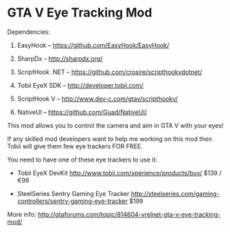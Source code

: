 # GTA V Eye Tracking Mod

Dependencies:

1.	EasyHook – https://github.com/EasyHook/EasyHook/

2.	SharpDx – http://sharpdx.org/

3.	ScriptHook .NET – https://github.com/crosire/scripthookvdotnet/

4.	Tobii EyeX SDK – http://developer.tobii.com/

5.	ScriptHook V – http://www.dev-c.com/gtav/scripthookv/

6.	NativeUI – https://github.com/Guad/NativeUI/

This mod allows you to control the camera and aim in GTA V with your eyes!
 
If any skilled mod developers want to help me working on this mod then Tobii will give them few eye trackers FOR FREE.

You need to have one of these eye trackers to use it:
- Tobii EyeX DevKit
http://www.tobii.com/xperience/products/buy/
$139 / €99
 
- SteelSeries Sentry Gaming Eye Tracker
http://steelseries.com/gaming-controllers/sentry-gaming-eye-tracker
$199

More info:
http://gtaforums.com/topic/814604-vrelnet-gta-v-eye-tracking-mod/
